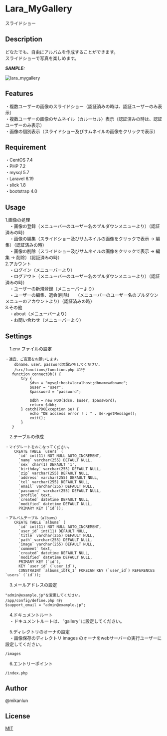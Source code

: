 # Lara_MyGallery

スライドショー

## Description

どなたでも、自由にアルバムを作成することができます。  
スライドショーで写真を楽しめます。

***SAMPLE:***

![lara_mygallery](https://user-images.githubusercontent.com/36429862/99235645-74a2b800-2839-11eb-9f9e-52f13116bd65.png)
## Features

・複数ユーザーの画像のスライドショー（認証済みの時は、認証ユーザーのみ表示）  
・複数ユーザーの画像のサムネイル（カルーセル）表示（認証済みの時は、認証ユーザーのみ表示）  
・画像の個別表示（スライドショー及びサムネイルの画像をクリックで表示）  

## Requirement

・CentOS 7.4  
・PHP 7.2  
・mysql 5.7  
・Laravel 6.19  
・slick 1.8  
・bootstrap 4.0  

## Usage

1.画像の処理  
　・画像の登録（メニューバーのユーザー名のプルダウンメニューより）（認証済みの時）  
　・画像の編集（スライドショー及びサムネイルの画像をクリックで表示 -> 編集）（認証済みの時）  
　・画像の削除（スライドショー及びサムネイルの画像をクリックで表示 -> 編集 -> 削除）（認証済みの時）  
2.アカウント  
　・ログイン（メニューバーより）  
　・ログアウト（メニューバーのユーザー名のプルダウンメニューより）（認証済みの時）  
　・ユーザーの新規登録（メニューバーより）  
　・ユーザーの編集、退会(削除)  
   （メニューバーのユーザー名のプルダウンメニューのアカウントより）（認証済みの時）  
3.その他  
　・about（メニューバーより）  
　・お問い合わせ（メニューバーより）  

## Settings

　1.env ファイルの設定  
 
    ・適宜、ご変更をお願いします。  
        dbname、user、passwordの設定をしてください。
        /src/functions/function.php 41行
       function connectDb() {
           try {
               $dsn = "mysql:host=localhost;dbname=dbname";
               $user = "user";
               $password = "password";

               $dbh = new PDO($dsn, $user, $password);
               return $dbh;
           } catch(PDOException $e) {
               echo "DB accsess error ! : " . $e->getMessage();
               exit();
           }
       }

　2.テーブルの作成  
 
    ・マイグレートをおこなってください。
        CREATE TABLE `users` (
          `id` int(11) NOT NULL AUTO_INCREMENT,
          `name` varchar(255) DEFAULT NULL,
          `sex` char(1) DEFAULT '1',
          `birthday` varchar(255) DEFAULT NULL,
          `zip` varchar(255) DEFAULT NULL,
          `address` varchar(255) DEFAULT NULL,
          `tel` varchar(255) DEFAULT NULL,
          `email` varchar(255) DEFAULT NULL,
          `password` varchar(255) DEFAULT NULL,
          `profile` text,
          `created` datetime DEFAULT NULL,
          `modified` datetime DEFAULT NULL,
          PRIMARY KEY (`id`));

    ・アルバムテーブル（albums）  
        CREATE TABLE `albums` (
          `id` int(11) NOT NULL AUTO_INCREMENT,
          `user_id` int(11) DEFAULT NULL,
          `title` varchar(255) DEFAULT NULL,
          `path` varchar(255) DEFAULT NULL,
          `image` varchar(255) DEFAULT NULL,
          `comment` text,
          `created` datetime DEFAULT NULL,
          `modified` datetime DEFAULT NULL,
          PRIMARY KEY (`id`),
          KEY `user_id` (`user_id`),
          CONSTRAINT `albums_ibfk_1` FOREIGN KEY (`user_id`) REFERENCES `users` (`id`));

　3.メールアドレスの設定  

    "admin@example.jp"を変更してください。  
    /app/config/define.php 4行  
    $support_email = "admin@example.jp";   

　4.ドキュメントルート  
 　・ドキュメントルートは、 'gallery' に設定してください。 

　5.ディレクトリのオーナの設定  
 　・画像保存のディレクトリ images のオーナをwebサーバーの実行ユーザーに設定してください。  
    
    /images

　6.エントリーポイント  
 
    /index.php


## Author

@mikanlun

## License

[MIT](https://github.com/mikanlun/MyGallery/blob/master/LICENSE)
